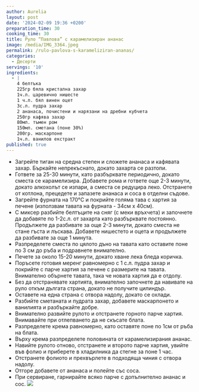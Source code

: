 ```yaml
---
author: Aurelia
layout: post
date: '2024-02-09 19:36 +0200'
preparation_time: 30
cooking_time: 30
title: Руло “Павлова” с карамелизиран ананас
image: /media/IMG_3364.jpeg
permalink: /rulo-pavlova-s-karameliziran-ananas/
categories:
  - Десерти
servings: '10'
ingredients:
  - |
    4 белтъка
    225гр бяла кристална захар
    1ч.л. царевично нишесте
    1 ч.л. бял винен оцет
    3с.л. пудра захар
    2 ананаса, почистени и нарязани на дребни кубчета
    250гр кафява захар
    80мл. тъмен ром
    150мл. сметана (поне 30%)
    200гр. маскарпоне
    1ч.л. ванилов екстракт
published: true
---
```

- Загрейте тиган на средна степен и сложете ананаса и кафявата захар. Бъркайте непрекъснато, докато захарта се разтопи. 
- Гответе за 25-30 минути, като разбърквате периодично, докато сместа се карамелизира. Добавете рома и гответе още 2-3 минути, докато алкохолът се изпари, а сместа се редуцира леко. Отстранете от котлона, прецедете и запазете ананаса и соса в отделни съдове.
- Загрейте фурната на 170°C и покрийте голяма тава с хартия за печене (използвам тавата на фурната - 34см х 40см). 
- С миксер разбийте белтъците на сняг (с меки връхчета) и започнете да добавяте по 1-2с.л. от захарта като разбърквате постоянно. Продължете да разбивате за още 2-3 минути, докато сместа не стане гъста и лъскава. Добавете нишестето и оцета и продължете да разбивате за още 1 минута.
- Разпределете сместа по цялото дъно на тавата като оставите поне по 3 см до ръба и подравнете внимателно.
- Печете за около 15-20 минути, докато хване лека бледа коричка.
- Поръсете готовия меренг равномерно с 1 с.л. пудра захар и покрийте с парче хартия за печене с размерите на тавата. Внимателно обърнете тавата, така че новата хартия да е отдолу.
- Без да отстранявате хартията, внимателно започнете да навивате на руло откъм дългата страна, докато не получите цилиндър.
- Оставете на една страна с отвора надолу, докато се охлади.
- Разбийте сметаната и пудрата захар, добавете маскарпонето и ванилията и разбъркайте добре.
- Внимателно развийте рулото и отстранете горното парче хартия. Внимавайте при отлепването да не скъсате блата. 
- Разпределете крема равномерно, като оставяте поне по 1см от ръба на блата.
- Върху крема разпределете половината от карамелизирания ананас. 
- Навийте рулото отново, отстранете и второто парче хартия, увийте във фолио и приберете в хладилника да стегне за поне 1 час.
- Отстранете фолиото и прехвърлете в подходяща чиния с отвора надолу. 
- Отгоре добавете от ананаса и полейте със соса.
- При сервиране, гарнирайте всяко парче с допълнително ананас и сос.
![]({{site.baseurl}}media/IMG_3348.jpeg)
